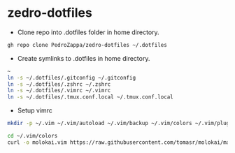 # zedro-dotfiles

- Clone repo into .dotfiles folder in home directory.

```sh 
gh repo clone PedroZappa/zedro-dotfiles ~/.dotfiles
``` 

- Create symlinks to .dotfiles in home directory.

```sh 
~
ln -s ~/.dotfiles/.gitconfig ~/.gitconfig
ln -s ~/.dotfiles/.zshrc ~/.zshrc
ln -s ~/.dotfiles/.vimrc ~/.vimrc
ln -s ~/.dotfiles/.tmux.conf.local ~/.tmux.conf.local
```

- Setup vimrc

```sh 
mkdir -p ~/.vim ~/.vim/autoload ~/.vim/backup ~/.vim/colors ~/.vim/plugged

cd ~/.vim/colors
curl -o molokai.vim https://raw.githubusercontent.com/tomasr/molokai/master/colors/molokai.vim
```
